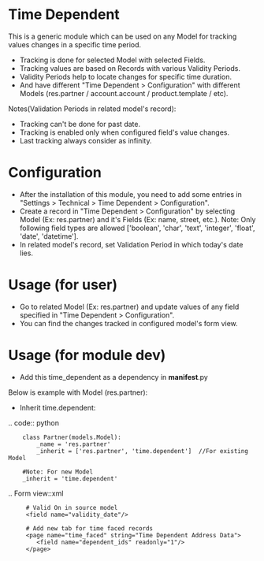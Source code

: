 Time Dependent
================

This is a generic module which can be used on any Model for tracking values changes in a specific time period.

* Tracking is done for selected Model with selected Fields.
* Tracking values are based on Records with various Validity Periods.
* Validity Periods help to locate changes for specific time duration.
* And have different "Time Dependent > Configuration" with different Models (res.partner / account.account / product.template / etc).

Notes(Validation Periods in related model's record):
- Tracking can't be done for past date.
- Tracking is enabled only when configured field's value changes.
- Last tracking always consider as infinity.


Configuration
=============

* After the installation of this module, you need to add some entries in "Settings > Technical > Time Dependent > Configuration".
* Create a record in "Time Dependent > Configuration" by selecting Model (Ex: res.partner) and it's Fields (Ex: name, street, etc.). Note: Only following field types are allowed ['boolean', 'char', 'text', 'integer', 'float', 'date', 'datetime'].
* In related model's record, set Validation Period in which today's date lies.


Usage (for user)
================

* Go to related Model (Ex: res.partner) and update values of any field specified in "Time Dependent > Configuration".
* You can find the changes tracked in configured model's form view.


Usage (for module dev)
======================

* Add this time_dependent as a dependency in __manifest__.py

Below is example with Model (res.partner):

* Inherit time.dependent:

.. code:: python

        class Partner(models.Model):
            _name = 'res.partner'
            _inherit = ['res.partner', 'time.dependent']  //For existing Model

        #Note: For new Model
        _inherit = 'time.dependent'


.. Form view::xml

         # Valid On in source model
         <field name="validity_date"/>

         # Add new tab for time faced records
         <page name="time_faced" string="Time Dependent Address Data">
            <field name="dependent_ids" readonly="1"/>
         </page>
